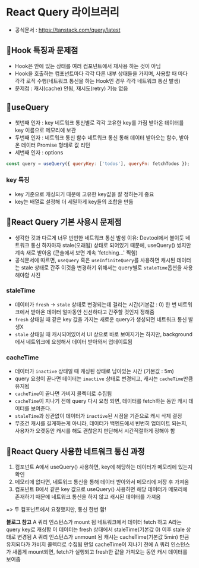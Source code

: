 # React Query 라이브러리
- 공식문서 : https://tanstack.com/query/latest
## 📌Hook 특징과 문제점
- Hook은 안에 있는 상태를 여러 컴포넌트에서 재사용 하는 것이 아님
- Hook을 호출하는 컴포넌트마다 각각 다른 내부 상태들을 가지며, 사용할 때 마다 각각 로직 수행(네트워크 통신을 하는 Hook인 경우 각각 네트워크 통신 발생)
- 문제점 : 캐시(cache) 안됨, 재시도(retry) 기능 없음

## 📌useQuery
- 첫번째 인자 : key 
  네트워크 통신별로 각각 고유한 key를 가짐
  받아온 데이터를 key 이름으로 메모리에 보관
- 두번째 인자 : 네트워크 통신 함수
  네트워크 통신 통해 데이터 받아오는 함수, 받아온 데이터 Promise 형태로 값 리턴
- 세번째 인자 : options
```javascript
const query = useQuery({ queryKey: ['todos'], queryFn: fetchTodos });
```
### key 특징
- key 기준으로 캐싱되기 때문에 고유한 key값을 잘 정하는게 중요
- key는 배열로 설정해 더 세밀하게 key들의 조합을 만듦

## 📌React Query 기본 사용시 문제점
- 생각한 것과 다르게 너무 빈번한 네트워크 통신 발생
  이유: Devtool에서 볼이듯 네트워크 통신 하자마자 stale(오래됨) 상태로 되어있기 때문에, useQuery() 썼지만 계속 새로 받아옴 (콘솔에서 보면 계속 'fetching...' 찍힘)
- 공식문서에 따르면, `useQuery` 혹은 `useInfiniteQuery`를 사용하면 캐시된 데이터는 stale 상태로 간주
  이것을 변경하기 위해서는 query별로 `staleTime`옵션을 사용해야함
사진

### staleTime
- 데이터가 `fresh` -> `stale` 상태로 변경되는데 걸리는 시간(기본값 : 0)
  한 번 네트워크에서 받아온 데이터 얼마동안 신선하다고 간주할 것인지 정해줌
- `fresh` 상태일 때 같은 key 값을 가지는 새로운 query가 생성되면 네트워크 통신 발생X
- `stale` 상태일 때 캐시되어있어서 UI 상으로 바로 보여지기는 하지만, background에서 네트워크에 요청해서 데이터 받아와서 업데이트됨

### cacheTime 
- 데이터가 `inactive` 상태일 때 캐싱된 상태로 남아있는 시간 (기본값 : 5m)
- query 요청이 끝나면 데이터는 `inactive` 상태로 변경되고, 캐시는 `cacheTime`만큼 유지됨
- `cacheTime`이 끝나면 가비지 콜렉터로 수집됨
- `cacheTime`이 지나기 전에 query 다시 요청 되면, 데이터를 fetch하는 동안 캐시 데이터를 보여준다.
- `staleTime`과 상관없이 데이터가 `inactive`된 시점을 기준으로 캐시 삭제 결정
- 무조건 캐시를 길게하는게 아니라, 데이터가 백엔드에서 빈번히 업데이트 되는지, 사용자가 오랫동안 캐시를 해도 괜찮은지 판단해서 시간적절하게 정해야 함


## 📌React Query 사용한 네트워크 통신 과정
1. 컴포넌트 A에서 useQuery() 사용하면, key에 해당하는 데이터가 메모리에 있는지 확인
2. 메모리에 없다면, 네트워크 통신을 통해 데이터 받아와서 메모리에 저장 후 가져옴
3. 컴포넌트 B에서 같은 key 값으로 useQuery() 사용하면 해당 데이터가 메모리에 존재하기 때문에 네트워크 통신을 하지 않고 캐시된 데이터를 가져옴

=> 두 컴포넌트에서 요청했지만, 통신 한번 함!


**블로그 참고**
A 쿼리 인스턴스가 mount 됨
네트워크에서 데이터 fetch 하고 A라는 query key로 캐싱함
이 데이터는 fresh 상태에서 staleTime(기본값 0) 이후 stale 상태로 변경됨
A 쿼리 인스턴스가 unmount 됨
캐시는 cacheTime(기본값 5min) 만큼 유지되다가 가비지 콜렉터로 수집됨
만일 cacheTime이 지나기 전에 A 쿼리 인스턴스가 새롭게 mount되면, fetch가 실행되고 fresh한 값을 가져오는 동안 캐시 데이터를 보여줌
